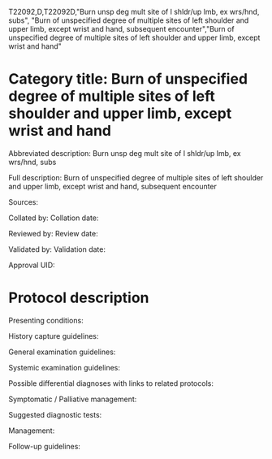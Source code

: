 T22092,D,T22092D,"Burn unsp deg mult site of l shldr/up lmb, ex wrs/hnd, subs", "Burn of unspecified degree of multiple sites of left shoulder and upper limb, except wrist and hand, subsequent encounter","Burn of unspecified degree of multiple sites of left shoulder and upper limb, except wrist and hand"
# Category title: Burn of unspecified degree of multiple sites of left shoulder and upper limb, except wrist and hand

Abbreviated description: Burn unsp deg mult site of l shldr/up lmb, ex wrs/hnd, subs

Full description: Burn of unspecified degree of multiple sites of left shoulder and upper limb, except wrist and hand, subsequent encounter

Sources:

Collated by:
Collation date:

Reviewed by:
Review date:

Validated by:
Validation date:

Approval UID:

# Protocol description

Presenting conditions:

History capture guidelines:

General examination guidelines:

Systemic examination guidelines:

Possible differential diagnoses with links to related protocols:

Symptomatic / Palliative management:

Suggested diagnostic tests:

Management:

Follow-up guidelines:
